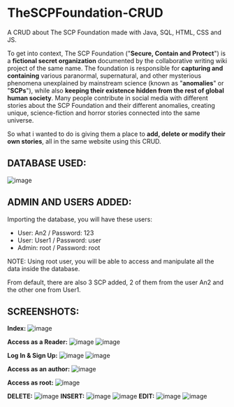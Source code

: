 # TheSCPFoundation-CRUD
A CRUD about The SCP Foundation made with Java, SQL, HTML, CSS and JS. 

To get into context, The SCP Foundation ("**Secure, Contain and Protect**") is a **fictional secret organization** documented by the collaborative writing wiki project of the same name. The foundation is responsible for **capturing and containing** various paranormal, supernatural, and other mysterious phenomena unexplained by mainstream science (known as "**anomalies**" or "**SCPs**"), while also **keeping their existence hidden from the rest of global human society**.
Many people contribute in social media with different stories about the SCP Foundation and their different anomalies, creating unique, science-fiction and horror stories connected into the same universe.

So what i wanted to do is giving them a place to **add, delete or modify their own stories**, all in the same website using this CRUD.

## DATABASE USED:
![image](./screenshots/database.png)

## ADMIN AND USERS ADDED:
Importing the database, you will have these users:
- User: An2 / Password: 123
- User: User1 / Password: user
- Admin: root / Password: root

NOTE: Using root user, you will be able to access and manipulate all the data inside the database.

From default, there are also 3 SCP added, 2 of them from the user An2 and the other one from User1.

## SCREENSHOTS:
**Index:**
![image](./screenshots/index.png)

**Access as a Reader:**
![image](./screenshots/reader.png)
![image](./screenshots/reader-in.png)

**Log In & Sign Up:**
![image](./screenshots/login.png)
![image](./screenshots/signup.png)

**Access as an author:**
![image](./screenshots/author.png)

**Access as root:**
![image](./screenshots/rootaccess.png)

**DELETE:**
![image](./screenshots/delete.png)
**INSERT:**
![image](./screenshots/insert.png)
![image](./screenshots/insert-2.png)
**EDIT:**
![image](./screenshots/edit.png)
![image](./screenshots/edit-2.png)
